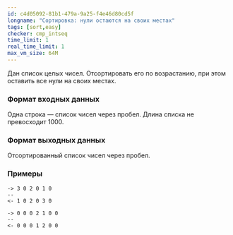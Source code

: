 ```yaml
---
id: c4d05092-81b1-479a-9a25-f4e46d80cd5f
longname: "Сортировка: нули остаются на своих местах"
tags: [sort,easy]
checker: cmp_intseq
time_limit: 1
real_time_limit: 1
max_vm_size: 64M
---
```


Дан список целых чисел. Отсортировать его по возрастанию, при этом оставить все нули на своих местах.

### Формат входных данных

Одна строка — список чисел через пробел. Длина списка не превосходит 1000.

### Формат выходных данных

Отсортированный список чисел через пробел.

### Примеры

```
-> 3 0 2 0 1 0
--
<- 1 0 2 0 3 0
```

```
-> 0 0 0 2 1 0 0
--
<- 0 0 0 1 2 0 0
```
